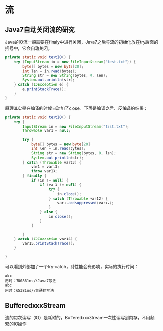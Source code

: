 # 流

## Java7自动关闭流的研究

Java的IO流一般需要在finaly中进行关闭，Java7之后将流的初始化放在try后面的括号中，它会自动关闭。

```java
private static void testIO() {
    try (InputStream in = new FileInputStream("test.txt")) {
        byte[] bytes = new byte[20];
        int len = in.read(bytes);
        String str = new String(bytes, 0, len);
        System.out.println(str);
    } catch (IOException e) {
        e.printStackTrace();
    }
}
```

原理其实是在编译的时候自动加了close。下面是编译之后，反编译的结果：

```java
private static void testIO() {
    try {
        InputStream in = new FileInputStream("test.txt");
        Throwable var1 = null;

        try {
            byte[] bytes = new byte[20];
            int len = in.read(bytes);
            String str = new String(bytes, 0, len);
            System.out.println(str);
        } catch (Throwable var13) {
            var1 = var13;
            throw var13;
        } finally {
            if (in != null) {
                if (var1 != null) {
                    try {
                        in.close();
                    } catch (Throwable var12) {
                        var1.addSuppressed(var12);
                    }
                } else {
                    in.close();
                }
            }

        }
    } catch (IOException var15) {
        var15.printStackTrace();
    }

}
```

可以看到外部加了一个try-catch，对性能会有影响，实际的执行时间：

```
abc
用时：780861ns//Java7写法
abc
用时：65381ns//普通的写法
```

## BufferedxxxStream

流的每次读写（IO）是耗时的，BufferedxxxStream一次性读写到内存，不用频繁的IO操作
